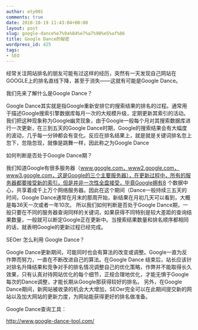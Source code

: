 ```yaml
---
author: ety001
comments: true
date: 2010-10-19 11:43:04+00:00
layout: post
slug: google-dance%e7%9a%84%e7%a7%98%e5%af%86
title: Google Dance的秘密
wordpress_id: 425
tags:
- SEO
---
```


经常关注网站排名的朋友可能有过这样的经历，突然有一天发现自己网站在GOOGLE上的排名直线下降，甚至于消失——这就有可能是Google Dance。

我们先来了解什么是Google Dance？

Google Dance其实就是指Google重新安排它的搜索结果的排名的过程。通常用于描述Google搜索引擎数据库每月一次的大规模升级，定期更新其索引的活动。
我们把这种现象称为Google幽灵现象，由于Google一般每个月对其搜索数据库进行一次更新，在三到五天的Google Dance时期，Google的搜索结果会有大幅度的波动，几乎每一分钟都会有变化。反应在排名结果上，就是就是关键词排名忽上忽下，忽隐忽现，就像是跳舞一样，因此称之为Google Dance

如何判断是否处于Google Dance期？

我们知道Google有很多服务器（www.google.com，www2.google.com，www3.google.com，这是Google的三个主要服务器），在更新过程中，所有的服务器都要接受新的索引，但是并非一次性全盘接受，毕竟Google拥有8 个数据中心，共享着成千上万个网络服务器。因此在这个期间（Dance一般持续三五天的时间，Google Dance通常在月末的那周开始，新结果在月初几天可以看到，大概是每36天一次或者一年10次。
所以我们如何判断是否处于Google Dance期，一般只要在不同的服务器查询同样的关键词，如果获得不同特别是较大差距的查询结果数量，一般就可以断定Google正在更新中。当搜索结果数量和排名顺序都相同的话，就表明Google的更新过程已经完成。

SEOer 怎么利用 Google Dance？

Google Dance更新期间，可能同时也会有算法的改变或调整。Google一直为反作弊而努力，一直在不断改进自己的算法。在Google Dance 结束后，站长应该针对排名升降结果和竞争对手的排名情况调整自己的优化策略，作弊并不能取得长久效果，只有认真对待网站优化的每个细节，正规合理地优化，才能无惧于Google每次的Dance调整，才能长期从Google那获得较好的排名。
另外，在Google Dance期间，新网站被收录的机会大大增加，SEOer完全可以在此期间提交新的网站以及加大网站的更新力度，为网站能获得更好的排名做准备。

Google Dance查询工具：

<http://www.google-dance-tool.com/>

